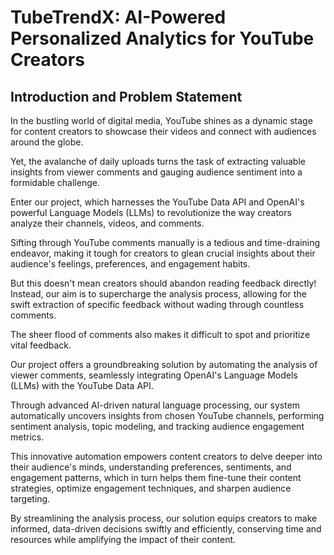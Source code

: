 # TubeTrendX: AI-Powered Personalized Analytics for YouTube Creators

## Introduction and Problem Statement

In the bustling world of digital media, YouTube shines as a dynamic stage for content creators to showcase their videos and connect with audiences around the globe.

Yet, the avalanche of daily uploads turns the task of extracting valuable insights from viewer comments and gauging audience sentiment into a formidable challenge.

Enter our project, which harnesses the YouTube Data API and OpenAI's powerful Language Models (LLMs) to revolutionize the way creators analyze their channels, videos, and comments.

Sifting through YouTube comments manually is a tedious and time-draining endeavor, making it tough for creators to glean crucial insights about their audience's feelings, preferences, and engagement habits.

But this doesn't mean creators should abandon reading feedback directly! Instead, our aim is to supercharge the analysis process, allowing for the swift extraction of specific feedback without wading through countless comments.

The sheer flood of comments also makes it difficult to spot and prioritize vital feedback.

Our project offers a groundbreaking solution by automating the analysis of viewer comments, seamlessly integrating OpenAI's Language Models (LLMs) with the YouTube Data API.

Through advanced AI-driven natural language processing, our system automatically uncovers insights from chosen YouTube channels, performing sentiment analysis, topic modeling, and tracking audience engagement metrics.

This innovative automation empowers content creators to delve deeper into their audience's minds, understanding preferences, sentiments, and engagement patterns, which in turn helps them fine-tune their content strategies, optimize engagement techniques, and sharpen audience targeting.

By streamlining the analysis process, our solution equips creators to make informed, data-driven decisions swiftly and efficiently, conserving time and resources while amplifying the impact of their content.

